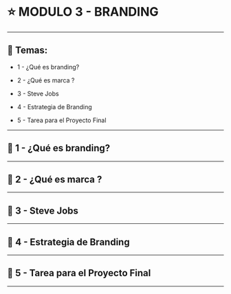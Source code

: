 # :star: MODULO 3 - BRANDING

---

## :book: Temas:

- 1 - ¿Qué es branding? 

- 2 - ¿Qué es marca ? 

- 3 - Steve Jobs 

- 4 - Estrategia de Branding 

- 5 - Tarea para el Proyecto Final 

---

## :stars:  1 - ¿Qué es branding? 

---

## :stars: 2 - ¿Qué es marca ? 

---

## :stars: 3 - Steve Jobs 

---

## :stars: 4 - Estrategia de Branding 

---

## :stars: 5 - Tarea para el Proyecto Final 

---
